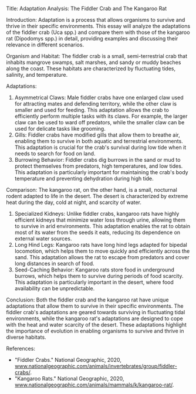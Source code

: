 Title: Adaptation Analysis: The Fiddler Crab and The Kangaroo Rat

Introduction:
Adaptation is a process that allows organisms to survive and thrive in their specific environments. This essay will analyze the adaptations of the fiddler crab (Uca spp.) and compare them with those of the kangaroo rat (Dipodomys spp.) in detail, providing examples and discussing their relevance in different scenarios.

Organism and Habitat:
The fiddler crab is a small, semi-terrestrial crab that inhabits mangrove swamps, salt marshes, and sandy or muddy beaches along the coast. These habitats are characterized by fluctuating tides, salinity, and temperature.

Adaptations:
1. Asymmetrical Claws: Male fiddler crabs have one enlarged claw used for attracting mates and defending territory, while the other claw is smaller and used for feeding. This adaptation allows the crab to efficiently perform multiple tasks with its claws. For example, the larger claw can be used to ward off predators, while the smaller claw can be used for delicate tasks like grooming.
2. Gills: Fiddler crabs have modified gills that allow them to breathe air, enabling them to survive in both aquatic and terrestrial environments. This adaptation is crucial for the crab's survival during low tide when it needs to search for food on land.
3. Burrowing Behavior: Fiddler crabs dig burrows in the sand or mud to protect themselves from predators, high temperatures, and low tides. This adaptation is particularly important for maintaining the crab's body temperature and preventing dehydration during high tide.

Comparison:
The kangaroo rat, on the other hand, is a small, nocturnal rodent adapted to life in the desert. The desert is characterized by extreme heat during the day, cold at night, and scarcity of water.

1. Specialized Kidneys: Unlike fiddler crabs, kangaroo rats have highly efficient kidneys that minimize water loss through urine, allowing them to survive in arid environments. This adaptation enables the rat to obtain most of its water from the seeds it eats, reducing its dependence on external water sources.
2. Long Hind Legs: Kangaroo rats have long hind legs adapted for bipedal locomotion, which helps them to move quickly and efficiently across the sand. This adaptation allows the rat to escape from predators and cover long distances in search of food.
3. Seed-Caching Behavior: Kangaroo rats store food in underground burrows, which helps them to survive during periods of food scarcity. This adaptation is particularly important in the desert, where food availability can be unpredictable.

Conclusion:
Both the fiddler crab and the kangaroo rat have unique adaptations that allow them to survive in their specific environments. The fiddler crab's adaptations are geared towards surviving in fluctuating tidal environments, while the kangaroo rat's adaptations are designed to cope with the heat and water scarcity of the desert. These adaptations highlight the importance of evolution in enabling organisms to survive and thrive in diverse habitats.

References:
- "Fiddler Crabs." National Geographic, 2020, www.nationalgeographic.com/animals/invertebrates/group/fiddler-crabs/.
- "Kangaroo Rats." National Geographic, 2020, www.nationalgeographic.com/animals/mammals/k/kangaroo-rat/.